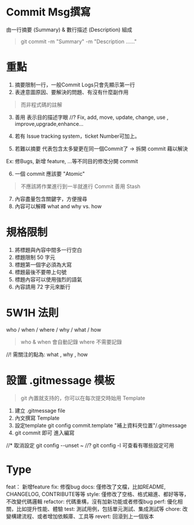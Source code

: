 # Commit Msg撰寫
由一行摘要 (Summary) & 數行描述 (Description) 組成
> git commit -m "Summary" -m "Description ......"

# 重點
1. 摘要限制一行，一般Commit Logs只會先顯示第一行
2. 表達意圖原因、要解決的問題、有沒有什麼副作用
> 而非程式碼的註解

3. 善用 表示目的描述字眼
//? Fix, add, move, update, change, use , improve,upgrade,enhance…

4. 若有 Issue tracking system，ticket Number可加上。

5. 若難以摘要 代表包含太多變更在同一個Commit了
-> 拆開 commit 藉以解決

Ex: 修Bugs, 新增 feature, ...等不同目的修改分開 commit

6. 一個 commit 應該要 "Atomic" 
> 不應該將作業進行到一半就進行 Commit
> 善用 Stash

7. 內容盡量包含關鍵字，方便搜尋
8. 內容可以解釋 what and why vs. how

# 規格限制
1. 將標題與內容中間多一行空白
2. 標題限制 50 字元
3. 標題第一個字必須為大寫
4. 標題最後不要帶上句號
5. 標題內容可以使用強烈的語氣
6. 內容請用 72 字元來斷行

# 5W1H 法則
who / when / where / why / what / how
> who & when 會自動記錄
> where 不需要記錄

//! 需關注的點為: what , why , how

# 設置 .gitmessage 模板
> git 內置就支持的，你可以在每次提交時始用 Template

1. 建立 .gitmessage file
2. 內文撰寫 Template
3. 設定template
git config commit.template "補上資料夾位置"/.gitmessage
4. git commit 即可 進入編寫

//* 取消設定 git config --unset ~
//? git config -l 可查看有哪些設定可用

# Type
feat： 新增feature
fix: 修復bug
docs: 僅修改了文檔，比如README, CHANGELOG, CONTRIBUTE等等
style: 僅修改了空格、格式縮進、都好等等，不改變代碼邏輯
refactor: 代碼重構，沒有加新功能或者修復bug
perf: 優化相關，比如提升性能、體驗
test: 測試用例，包括單元測試、集成測試等
chore: 改變構建流程、或者增加依賴庫、工具等
revert: 回滾到上一個版本

